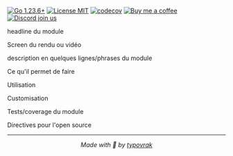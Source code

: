 [![Go 1.23.6+](https://img.shields.io/badge/Go-1.23.6%2B-a6e3a1?labelColor=45475a)](https://go.dev)
[![License MIT](https://img.shields.io/badge/License-MIT-cba6f7.svg?labelColor=45475a)](LICENSE.md)
[![codecov](https://codecov.io/gh/typovrak/typotestcolor/graph/badge.svg?token=L1MPWRJM6O)](https://codecov.io/gh/typovrak/typotestcolor)
[![Buy me a coffee](https://img.shields.io/badge/Buy%20me%20a%20coffee-☕-fab387?labelColor=45475a)](https://typovrak.tv/coffee)
[![Discord join us](https://img.shields.io/badge/Discord-Join%20us-74c7ec?labelColor=45475a&logo=discord&logoColor=white)](https://typovrak.tv/discord)






headline du module

Screen du rendu ou vidéo

description en quelques lignes/phrases du module

Ce qu'il permet de faire

Utilisation

Customisation

Tests/coverage du module

Directives pour l'open source





















---

<p align="center"><i>Made with 💜 by <a href="https://typovrak.tv">typovrak</a></i></p>

